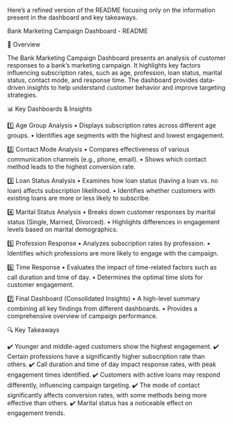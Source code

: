 Here’s a refined version of the README focusing only on the information present in the dashboard and key takeaways.

Bank Marketing Campaign Dashboard - README

📌 Overview

The Bank Marketing Campaign Dashboard presents an analysis of customer responses to a bank’s marketing campaign. It highlights key factors influencing subscription rates, such as age, profession, loan status, marital status, contact mode, and response time. The dashboard provides data-driven insights to help understand customer behavior and improve targeting strategies.

📊 Key Dashboards & Insights

1️⃣ Age Group Analysis
	•	Displays subscription rates across different age groups.
	•	Identifies age segments with the highest and lowest engagement.

2️⃣ Contact Mode Analysis
	•	Compares effectiveness of various communication channels (e.g., phone, email).
	•	Shows which contact method leads to the highest conversion rate.

3️⃣ Loan Status Analysis
	•	Examines how loan status (having a loan vs. no loan) affects subscription likelihood.
	•	Identifies whether customers with existing loans are more or less likely to subscribe.

4️⃣ Marital Status Analysis
	•	Breaks down customer responses by marital status (Single, Married, Divorced).
	•	Highlights differences in engagement levels based on marital demographics.

5️⃣ Profession Response
	•	Analyzes subscription rates by profession.
	•	Identifies which professions are more likely to engage with the campaign.

6️⃣ Time Response
	•	Evaluates the impact of time-related factors such as call duration and time of day.
	•	Determines the optimal time slots for customer engagement.

7️⃣ Final Dashboard (Consolidated Insights)
	•	A high-level summary combining all key findings from different dashboards.
	•	Provides a comprehensive overview of campaign performance.

🔍 Key Takeaways

✔️ Younger and middle-aged customers show the highest engagement.
✔️ Certain professions have a significantly higher subscription rate than others.
✔️ Call duration and time of day impact response rates, with peak engagement times identified.
✔️ Customers with active loans may respond differently, influencing campaign targeting.
✔️ The mode of contact significantly affects conversion rates, with some methods being more effective than others.
✔️ Marital status has a noticeable effect on engagement trends.
